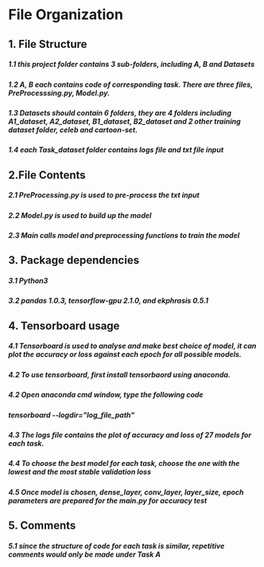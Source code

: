 # File Organization
## 1. File Structure
##### 1.1 this project folder contains 3 sub-folders, including A, B and Datasets
##### 1.2 A, B each contains code of corresponding task. There are three files, PreProcesssing.py, Model.py.
##### 1.3 Datasets should contain 6 folders, they are 4 folders including A1_dataset, A2_dataset, B1_dataset, B2_dataset and 2 other training dataset folder, celeb and cartoon-set.
##### 1.4 each Task_dataset folder contains logs file and txt file input
## 2.File Contents
##### 2.1 PreProcessing.py is used to pre-process the txt input
##### 2.2 Model.py is used to build up the model
##### 2.3 Main calls model and preprocessing functions to train the model
## 3. Package dependencies
##### 3.1 Python3
##### 3.2 pandas 1.0.3, tensorflow-gpu 2.1.0, and ekphrasis 0.5.1
## 4. Tensorboard usage
##### 4.1 Tensorboard is used to analyse and make best choice of model, it can plot the accuracy or loss against each epoch for all possible models.
##### 4.2 To use tensorboard, first install tensorbaord using anaconda.
##### 4.2 Open anaconda cmd window, type the following code
##### _tensorboard --logdir="log_file_path"_
##### 4.3 The logs file contains the plot of accuracy and loss of 27 models for each task.
##### 4.4 To choose the best model for each task, choose the one with the lowest and the most stable validation loss
##### 4.5 Once model is chosen, dense_layer, conv_layer, layer_size, epoch parameters are prepared for the main.py for accuracy test 
## 5. Comments
##### 5.1 since the structure of code for each task is similar, repetitive comments would only be made under Task A
